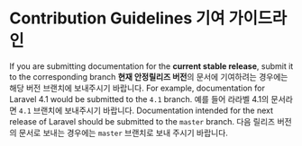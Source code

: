 # Contribution Guidelines 기여 가이드라인

If you are submitting documentation for the **current stable release**, submit it to the corresponding branch **현재 안정릴리즈 버전**의 문서에 기여하려는 경우에는 해당 버전 브랜치에 보내주시기 바랍니다. For example, documentation for Laravel 4.1 would be submitted to the `4.1` branch. 예를 들어 라라벨 4.1의 문서라면 `4.1` 브랜치에 보내주시기 바랍니다. Documentation intended for the next release of Laravel should be submitted to the `master` branch. 다음 릴리즈 버전의 문서로 보내는 경우에는 `master` 브랜치로 보내 주시기 바랍니다. 
